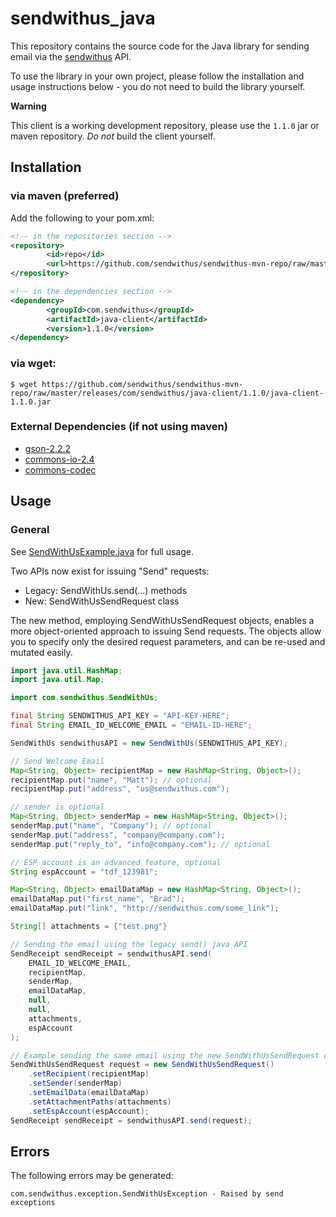 # sendwithus_java

This repository contains the source code for the  Java library for sending email via the [sendwithus](http://sendwithus.com) API.

To use the library in your own project, please follow the installation and usage instructions below - you do not need to build the library yourself.

**Warning**

This client is a working development repository, please use the `1.1.0` jar or maven repository. _Do not_ build
the client yourself.

## Installation

### via maven (preferred)

Add the following to your pom.xml:

```xml
<!-- in the repositories section -->
<repository>
        <id>repo</id>
        <url>https://github.com/sendwithus/sendwithus-mvn-repo/raw/master/releases</url>
</repository>

<!-- in the dependencies section -->
<dependency>
        <groupId>com.sendwithus</groupId>
        <artifactId>java-client</artifactId>
        <version>1.1.0</version>
</dependency>
```
### via wget:

    $ wget https://github.com/sendwithus/sendwithus-mvn-repo/raw/master/releases/com/sendwithus/java-client/1.1.0/java-client-1.1.0.jar

### External Dependencies (if not using maven)
 - [gson-2.2.2](http://google-gson.googlecode.com/files/google-gson-2.2.2-release.zip)
 - [commons-io-2.4](http://commons.apache.org/proper/commons-io/)
 - [commons-codec](http://commons.apache.org/proper/commons-codec/)

## Usage

### General

See [SendWithUsExample.java](https://github.com/sendwithus/sendwithus_java/blob/master/example/src/main/java/com/sendwithus/client/example/SendWithUsExample.java) for full usage.

Two APIs now exist for issuing "Send" requests:
 - Legacy:  SendWithUs.send(...) methods
 - New:     SendWithUsSendRequest class

 The new method, employing SendWithUsSendRequest objects, enables a more object-oriented approach to issuing Send requests.  The objects allow you to specify only the desired request parameters, and can be re-used and mutated easily.

```java
import java.util.HashMap;
import java.util.Map;

import com.sendwithus.SendWithUs;

final String SENDWITHUS_API_KEY = "API-KEY-HERE";
final String EMAIL_ID_WELCOME_EMAIL = "EMAIL-ID-HERE";

SendWithUs sendwithusAPI = new SendWithUs(SENDWITHUS_API_KEY);

// Send Welcome Email
Map<String, Object> recipientMap = new HashMap<String, Object>();
recipientMap.put("name", "Matt"); // optional
recipientMap.put("address", "us@sendwithus.com");

// sender is optional
Map<String, Object> senderMap = new HashMap<String, Object>();
senderMap.put("name", "Company"); // optional
senderMap.put("address", "company@company.com");
senderMap.put("reply_to", "info@company.com"); // optional

// ESP account is an advanced feature, optional
String espAccount = "tdf_123981";

Map<String, Object> emailDataMap = new HashMap<String, Object>();
emailDataMap.put("first_name", "Brad");
emailDataMap.put("link", "http://sendwithus.com/some_link");

String[] attachments = {"test.png"}

// Sending the email using the legacy send() java API
SendReceipt sendReceipt = sendwithusAPI.send(
    EMAIL_ID_WELCOME_EMAIL,
    recipientMap,
    senderMap,
    emailDataMap,
    null,
    null,
    attachments,
    espAccount
);

// Example sending the same email using the new SendWithUsSendRequest class
SendWithUsSendRequest request = new SendWithUsSendRequest()
    .setRecipient(recipientMap)
    .setSender(senderMap)
    .setEmailData(emailDataMap)
    .setAttachmentPaths(attachments)
    .setEspAccount(espAccount);
SendReceipt sendReceipt = sendwithusAPI.send(request);
```


## Errors

The following errors may be generated:

    com.sendwithus.exception.SendWithUsException - Raised by send exceptions
